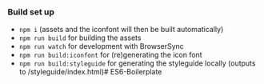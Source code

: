 ### Build set up ###

* `npm i` (assets and the iconfont will then be built automatically)
* `npm run build` for building the assets
* `npm run watch` for development with BrowserSync
* `npm run build:iconfont` for (re)generating the icon font
* `npm run build:styleguide` for generating the styleguide locally (outputs to /styleguide/index.html)# ES6-Boilerplate
